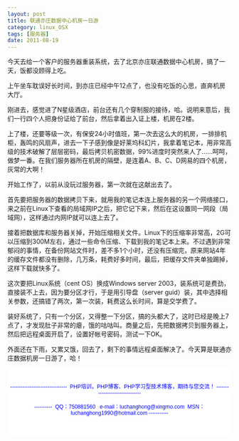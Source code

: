```yaml
---
layout: post
title: 联通亦庄数据中心机房一日游
category: linux_OSX
tags: [服务器]
date: 2011-08-19
---
```

<p>今天去给一个客户的服务器重装系统，去了北京亦庄联通数据中心机房，搞了一天，饭都没顾得上吃。</p>
<p>上午坐车耽误好长时间，到亦庄已经中午12点了，也没有吃饭的心思，直奔机房大厅。</p>
<p>刚进去，感觉进了N星级酒店，前台还有几个穿制服的接待，哈。说明来意后，我们一行四个人把身份证给了前台，然后拿着出入证上楼，机房在2楼。</p>
<p>上了楼，还要等级一次，有保安24小时值班，第一次去这么大的机房，一排排机柜，轰鸣的风扇声，进去一下子感到像是好莱坞科幻片，我拿着笔记本，用非常高级的技术破解了层层密码，最后拷贝机密数据，99%进度时突然来人了......呵呵，做梦一番。在我们服务器所在机房的隔壁，是连着A、B、C、D网易的四个机房，灰常的大啊！</p>
<p>开始工作了，以前从没玩过服务器，第一次就在这献出去了。</p>
<p>首先要把服务器的数据拷贝下来，就用我的笔记本连上服务器的另一个网络接口，来之前在Linux下查看的局域网IP之后，把它记下来，然后在这设置同一网段（局域网），这样通过内网IP就可以连上去了。</p>
<p>接着把数据库和服务器关掉，开始压缩相关文件。Linux下的压缩率非常高，2G可以压缩到300M左右，通过一些命令压缩、下载到我的笔记本上来。不过遇到非常郁闷的事情，在备份网站文件时，差不多1个小时，还没有压缩完，原来网站4年的缓存文件都没有删除，几万条，耗费好多时间，最后，把缓存文件夹单独踢掉，这样下载就快多了。</p>
<p>这次要把Linux系统（cent OS）换成Windows server 2003，装系统可是费劲，直接装不上去，因为要分区才行，于是用引导盘（server guid）装，其中选择相关参数，还搞错了两次，第一次装，耗费这么长时间，算是交学费了。</p>
<p>装好系统了，只有一个分区，又得整一下分区，搞的头都大了，这时已经是晚上7点了，才发现肚子非常的瘪，饿的咕咕叫。商量之后，先把数据拷贝到服务器上，然后把远程桌面开启了，设置好帐号密码，测试一下OK。</p>
<p>外面还在下雨，又累又饿，回去了，剩下的事情远程桌面解决了。今天算是联通亦庄数据机房一日游了，哈！</p>
<div style="padding-bottom: 5px; background-color: rgb(255,255,255); margin: 0px; padding-left: 5px; padding-right: 5px; font-family: Arial, Verdana, sans-serif; font-size: 12px; padding-top: 5px">
<p style="text-align: center"><span style="color: rgb(0,0,255)"><br />
</span><span style="color: rgb(0,0,255)">--------------------------------&nbsp; PHP培训，PHP博客、PHP学习型技术博客，期待与您交流！ -------------------------------<br />
<br />
----------&nbsp; QQ：750881560&nbsp;&nbsp; e-mail：luchanghong@xingmo.com&nbsp; MSN：luchanghong1990@hotmail.com -----------</span></p>
<p style="text-align: center">&nbsp;</p>
</div>
<p>&nbsp;</p>
